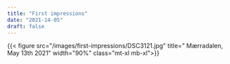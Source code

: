 ```yaml
---
title: "First impressions"
date: "2021-14-05"
draft: false
---
```


{{< figure src="/images/first-impressions/DSC3121.jpg" title=" Mærradalen, May 13th 2021" width="90%" class="mt-xl mb-xl">}}
